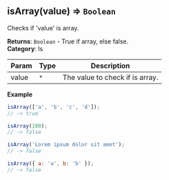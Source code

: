 <a name="isArray"></a>

## isArray(value) ⇒ <code>Boolean</code>
Checks if 'value' is array.

**Returns**: <code>Boolean</code> - True if array, else false.  
**Category**: Is  

| Param | Type | Description |
| --- | --- | --- |
| value | <code>\*</code> | The value to check if is array. |

**Example**  
```js
isArray(['a', 'b', 'c', 'd']);
// -> true

isArray(100);
// -> false

isArray('Lorem ipsum dolor sit amet');
// -> false

isArray({ a: 'a', b: 'b' });
// -> false
```
